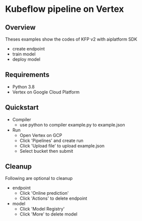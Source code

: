 # Kubeflow pipeline on Vertex

## Overview
Theses examples show the codes of KFP v2 with aiplatform SDK
* create endpoint
* train model
* deploy model

## Requirements
* Python 3.8
* Vertex on Google Cloud Platform

## Quickstart
* Compiler
  * use python to compiler example.py to example.json
* Run
  * Open Vertex on GCP
  * Click 'Pipelines' and create run
  * Click 'Upload file' to upload example.json
  * Select bucket then submit

## Cleanup
Following are optional to cleanup
* endpoint
  * Click 'Online prediction'
  * Click 'Actions' to delete endpoint
* model
  * Click 'Model Registry'
  * Click 'More' to delete model
